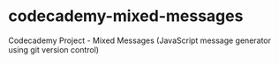 # codecademy-mixed-messages
Codecademy Project - Mixed Messages (JavaScript message generator using git version control)

